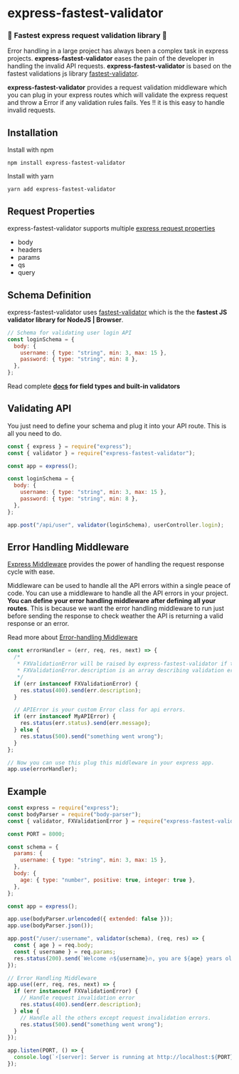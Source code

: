 # express-fastest-validator

### 🚀 **Fastest express request validation library** 🚀

Error handling in a large project has always been a complex task in express projects. **express-fastest-validator** eases the pain of the developer in handling the invalid API requests.
**express-fastest-validator** is based on the fastest validations js library [fastest-validator](https://github.com/icebob/fastest-validator).

**express-fastest-validator** provides a request validation middleware which you can plug in your express routes which will validate the express request and throw a Error if any validation rules fails. Yes !! it is this easy to handle invalid requests.

## Installation

Install with npm

```
npm install express-fastest-validator
```

Install with yarn

```
yarn add express-fastest-validator
```

## Request Properties

express-fastest-validator supports multiple [express request properties](https://expressjs.com/en/api.html#req)

- body
- headers
- params
- qs
- query

## Schema Definition

express-fastest-validator uses [fastest-validator](https://github.com/icebob/fastest-validator) which is the the **fastest JS validator library for NodeJS | Browser**.

```javascript
// Schema for validating user login API
const loginSchema = {
  body: {
    username: { type: "string", min: 3, max: 15 },
    password: { type: "string", min: 8 },
  },
};
```

Read complete
**[docs](https://github.com/icebob/fastest-validator)
for field types and built-in validators**

## Validating API

You just need to define your schema and plug it into your API route. This is all you need to do.

```javascript
const { express } = require("express");
const { validator } = require("express-fastest-validator");

const app = express();

const loginSchema = {
  body: {
    username: { type: "string", min: 3, max: 15 },
    password: { type: "string", min: 8 },
  },
};

app.post("/api/user", validator(loginSchema), userController.login);
```

## Error Handling Middleware

[Express Middleware](https://expressjs.com/en/guide/using-middleware.html) provides the power of handling the request response cycle with ease.

Middleware can be used to handle all the API errors within a single peace of code. You can use a middleware to handle all the API errors in your project. **You can define your error handling middleware after defining all your routes**. This is because we want the error handling middleware to run just before sending the response to check weather the API is returning a valid response or an error.

Read more about [Error-handling Middleware](https://expressjs.com/en/guide/using-middleware.html#middleware.error-handling)

```javascript
const errorHandler = (err, req, res, next) => {
  /*
   * FXValidationError will be raised by express-fastest-validator if the request is invalid.
   * FXValidationError.description is an array describing validation errors.
   */
  if (err instanceof FXValidationError) {
    res.status(400).send(err.description);
  }

  // APIError is your custom Error class for api errors.
  if (err instanceof MyAPIError) {
    res.status(err.status).send(err.message);
  } else {
    res.status(500).send("something went wrong");
  }
};

// Now you can use this plug this middleware in your express app.
app.use(errorHandler);
```

## Example

```javascript
const express = require("express");
const bodyParser = require("body-parser");
const { validator, FXValidationError } = require("express-fastest-validator");

const PORT = 8000;

const schema = {
  params: {
    username: { type: "string", min: 3, max: 15 },
  },
  body: {
    age: { type: "number", positive: true, integer: true },
  },
};

const app = express();

app.use(bodyParser.urlencoded({ extended: false }));
app.use(bodyParser.json());

app.post("/user/:username", validator(schema), (req, res) => {
  const { age } = req.body;
  const { username } = req.params;
  res.status(200).send(`Welcome 🔥${username}🔥, you are ${age} years old`);
});

// Error Handling Middleware
app.use((err, req, res, next) => {
  if (err instanceof FXValidationError) {
    // Handle request invalidation error
    res.status(400).send(err.description);
  } else {
    // Handle all the others except request invalidation errors.
    res.status(500).send("something went wrong");
  }
});

app.listen(PORT, () => {
  console.log(`⚡️[server]: Server is running at http://localhost:${PORT}`);
});
```
